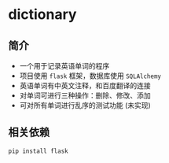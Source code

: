 # dictionary

## 简介

- 一个用于记录英语单词的程序
- 项目使用 `flask` 框架，数据库使用 `SQLAlchemy`
- 英语单词有中英文注释，和百度翻译的连接
- 对单词可进行三种操作：删除、修改、添加
- 可对所有单词进行乱序的测试功能 (未实现)

## 相关依赖

```
pip install flask
```

